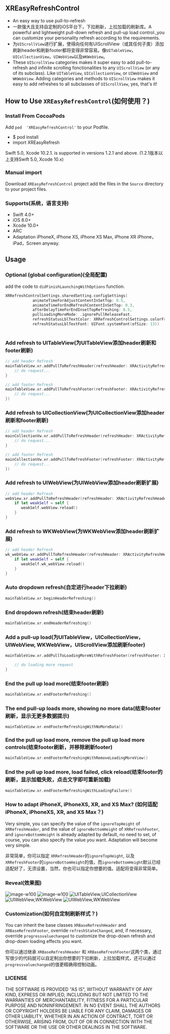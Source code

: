 ## XREasyRefreshControl

- An easy way to use pull-to-refresh
- 一款强大且支持自定制的iOS平台下，下拉刷新，上拉加载的刷新库。A powerful and lightweight pull-down refresh and pull-up load control.,you can customize your personality refresh according to the requirements. 
- 为`UIScrollView`进行扩展，使得向任何有UIScrollView（或其任何子类）添加刷新header和刷新footer都将变得非常容易。像`UITableView`， `UICollectionView`，`UIWebView`以及`WKWebView`。
- These `UIScrollView` categories makes it super easy to add pull-to-refresh and infinite scrolling fonctionalities to any `UIScrollView` (or any of its subclass). Like `UITableView`, `UICollectionView`, or `UIWebView` and `WKWebView`. Adding categories and methods to `UIScrollView` makes it easy to add refreshes to all subclasses of `UIScrollView`, yes, that's it!

## How to Use `XREasyRefreshControl`(如何使用？)

### Install From CocoaPods

Add `pod  'XREasyRefreshControl'` to your Podfile.

- $ pod install
- import XREasyRefresh

Swift 5.0, Xcode 10.2.1. is supported in versions 1.2.1 and above.
(1.2.1版本以上支持Swift 5.0, Xcode 10.x)

### Manual import

Download `XREasyRefreshControl` project add the files in the `Source` directory to your project files.

### Supports(系统，语言支持)

- Swift 4.0+
- iOS 8.0+
- Xcode 10.0+
- ARC
- Adaptation iPhoneX, iPhone XS, iPhone XS Max, iPhone XR
  iPhone，iPad，Screen anyway.

## Usage

### Optional (global configuration)(全局配置)

add the code to `didFinishLaunchingWithOptions` function.

```swift
XRRefreshControlSettings.sharedSetting.configSettings(
            animateTimeForAdjustContentInSetTop: 0.5,
            animateTimeForEndRefreshContentInSetTop: 0.3,
            afterDelayTimeForEndInsetTopRefreshing: 0.5,
            pullLoadingMoreMode: .ignorePullReleaseFast,
            refreshStatusLblTextColor: XRRefreshControlSettings.colorFromRGB(hexRGB: 0x333333),
            refreshStatusLblTextFont: UIFont.systemFont(ofSize: 13))
	    
```

### Add refresh to UITableView(为UITableView添加header刷新和footer刷新)

```swift
// add header Refresh
mainTableView.xr.addPullToRefreshHeader(refreshHeader: XRActivityRefreshHeader(), heightForHeader: 65, ignoreTopHeight: XRRefreshMarcos.xr_StatusBarHeight) {
	// do request...
}

// add footer Refresh
mainTableView.xr.addPullToRefreshFooter(refreshFooter: XRActivityRefreshFooter(), refreshingClosure: {
	// do request...
})

```

### Add refresh to UICollectionView(为UICollectionView添加header刷新和footer刷新)

```swift
// add header Refresh
mainCollectionVw.xr.addPullToRefreshHeader(refreshHeader: XRActivityRefreshHeader()) { 
	// do request...
}

// add footer Refresh
mainCollectionVw.xr.addPullToRefreshFooter(refreshFooter: XRActivityRefreshFooter(), refreshingClosure: {
	// do request...
})

```

### Add refresh to UIWebView(为UIWebView添加header刷新扩展)

```swift
// add header Refresh
webView.xr.addPullToRefreshHeader(refreshHeader: XRActivityRefreshHeader()) { [weak self] in
	if let weakSelf = self {
	   weakSelf.webView.reload()
	}
}

```

### Add refresh to WKWebView(为WKWebView添加header刷新扩展)

```swift
// add header Refresh
wk_webView.xr.addPullToRefreshHeader(refreshHeader: XRActivityRefreshHeader()) { [weak self] in
	if let weakSelf = self {
	   weakSelf.wk_webView.reload()
	}
}

```

### Auto dropdown refresh(自定进行header下拉刷新)

```swift
mainTableView.xr.beginHeaderRefreshing()

```

### End dropdown refresh(结束header刷新)

```swift
mainTableView.xr.endHeaderRefreshing()

```

### Add a pull-up load(为UITableView，UICollectionView，UIWebView, WKWebView，UIScrollView添加刷新footer)

```swift
mainTableView.xr.addPullToLoadingMoreWithRefreshFooter(refreshFooter: XRActivityRefreshFooter(), heightForFooter: 55) {

	// do loading more request
}

```

### End the pull up load more(结束footer刷新)

```swift
mainTableView.xr.endFooterRefreshing()

```

### The end pull-up loads more, showing no more data(结束footer刷新，显示无更多数据提示)

```swift
mainTableView.xr.endFooterRefreshingWithNoMoreData()

```

### End the pull up load more, remove the pull up load more controls(结束footer刷新，并移除刷新footer)

```swift
mainTableView.xr.endFooterRefreshingWithRemoveLoadingMoreView()

```

### End the pull up load more, load failed, click reload(结束footer的刷新，显示加载失败，点击文字即可重新加载)

```swift
mainTableView.xr.endFooterRefreshingWithLoadingFailure()

```

### How to adapt iPhoneX, iPhoneXS, XR, and XS Max? (如何适配iPhoneX, iPhoneXS, XR, and XS Max？)

Very simple, you can specify the value of the `ignoreTopHeight` of `XRRefreshHeader`, and the value of `ignoreBottomHeight` of `XRRefreshFooter`, and `ignoreBottomHeight` is already adapted by default, no need to set, of course, you can also specify the value you want. Adaptation will become very simple.

非常简单，你可以指定 `XRRefreshHeader`的`ignoreTopHeight`, 以及 `XRRefreshFooter`的`ignoreBottomHeight`的值，而`ignoreBottomHeight`默认已经适配好了，无须设置，当然，你也可以指定你想要的值。适配将变得非常简单。

### Reveal(效果图)

![image-w100](https://github.com/hanzhuzi/XREasyRefreshControl/blob/master/gifs/1.gif)
![image-w100](https://github.com/hanzhuzi/XREasyRefreshControl/blob/master/gifs/2.gif)
![UITableView,UICollectionView](https://github.com/hanzhuzi/XREasyRefreshControl/blob/master/gifs/demo1.gif)
![UIWebView,WKWebView](https://github.com/hanzhuzi/XREasyRefreshControl/blob/master/gifs/demo2.gif)
![UIWebView,WKWebView](https://github.com/hanzhuzi/XREasyRefreshControl/blob/master/gifs/demo3.gif)

### Customization(如何自定制刷新样式？)

You can inherit the base classes `XRBaseRefreshHeader` and `XRBaseRefreshFooter`, override `refreshStateChanged`, and, if necessary, override `progressvaluechanged` to customize the drop-down refresh and drop-down loading effects you want.

你可以通过继承 `XRBaseRefreshHeader` 和 `XRBaseRefreshFooter`这两个类，通过写很少的代码就可以自定制出你想要的下拉刷新，上拉加载样式，还可以通过 `progressvaluechanged`的值更精确得控制动画。

### LICENSE

THE SOFTWARE IS PROVIDED "AS IS", WITHOUT WARRANTY OF ANY KIND, EXPRESS OR
IMPLIED, INCLUDING BUT NOT LIMITED TO THE WARRANTIES OF MERCHANTABILITY,
FITNESS FOR A PARTICULAR PURPOSE AND NONINFRINGEMENT. IN NO EVENT SHALL THE
AUTHORS OR COPYRIGHT HOLDERS BE LIABLE FOR ANY CLAIM, DAMAGES OR OTHER
LIABILITY, WHETHER IN AN ACTION OF CONTRACT, TORT OR OTHERWISE, ARISING FROM,
OUT OF OR IN CONNECTION WITH THE SOFTWARE OR THE USE OR OTHER DEALINGS IN THE
SOFTWARE.
